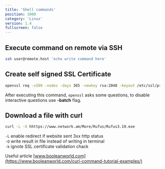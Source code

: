 ```yaml
---
title: 'Shell commands'
position: 1000
category: 'Linux'
version: 1.4
fullscreen: false
---
```


## Execute command on remote via SSH

```bash
ssh user@remote.host 'echo write command here'
```

## Create self signed SSL Certificate

```bash
openssl req -x509 -nodes -days 365 -newkey rsa:2048 -keyout /etc/ssl/private/site.key -out /etc/ssl/certs/site.crt
```

After executing this command, `openssl` asks some questions, to disable interactive questions use **-batch** flag.

## Download a file with curl

```bash
curl -L -O hhttps://www.network.am/More/Rufus/Rufus3.19.exe
```

`-L` enable redirect if website sent 3xx http status     
`-O` write result in file instead of writing in terminal    
`-k` ignote SSL certificate validation chack

Useful article [www.booleanworld.com](https://www.booleanworld.com/curl-command-tutorial-examples/)
